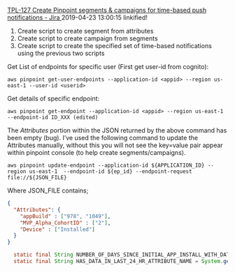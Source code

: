 
[TPL-127 Create Pinpoint segments & campaigns for time-based push notifications - Jira ](https://trustpower-com.atlassian.net/browse/TPL-127) 
  2019-04-23 13:00:15 linkified!


1.	Create script to create segment from attributes
2.	Create script to create campaign from segments
3.	Create script to create the specified set of time-based notifications using the previous two scripts


Get List of endpoints for specific user (First get user-id from cognito):
```
aws pinpoint get-user-endpoints --application-id <appid> --region us-east-1 --user-id <userid>
```
Get details of specific endpoint:
```
aws pinpoint get-endpoint --application-id <appid> --region us-east-1 --endpoint-id ID_XXX (edited)
```

The *Attributes* portion within the JSON returned by the above command has been empty (bug). I’ve used the following command to update the Attributes manually, without this you will not see the key=value pair appear within pinpoint console (to help create segments/campaigns).
```
aws pinpoint update-endpoint --application-id ${APPLICATION_ID} --region us-east-1  --endpoint-id ${ep_id} --endpoint-request file://${JSON_FILE}
```

Where JSON_FILE contains;
```json
{
  "Attributes": {
    "appBuild" : ["978", "1049"],
    "MVP_Alpha_CohortID" : ["2"],
    "Device" : ["Installed"]
  }
}
```

```java
  static final String NUMBER_OF_DAYS_SINCE_INITIAL_APP_INSTALL_WITH_DATA_ATTRIBUTE_NAME = System.getenv().getOrDefault("NUMBER_OF_DAYS_SINCE_INITIAL_APP_INSTALL_WITH_DATA_ATTRIBUTE_NAME", "number_of_days_since_initial_app_install_with_data");
  static final String HAS_DATA_IN_LAST_24_HR_ATTRIBUTE_NAME = System.getenv().getOrDefault("HAS_DATA_IN_LAST_24_HR_ATTRIBUTE_NAME", "has_data_in_last_24hr");
```

